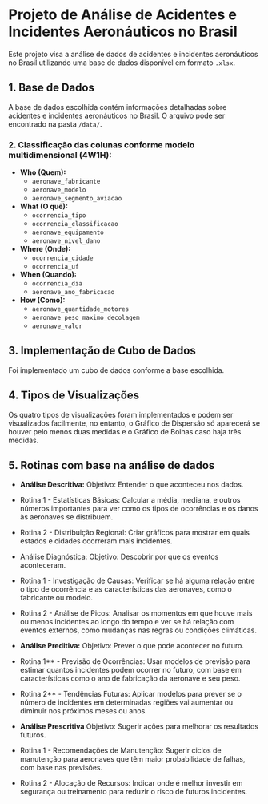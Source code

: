 # Projeto de Análise de Acidentes e Incidentes Aeronáuticos no Brasil

Este projeto visa a análise de dados de acidentes e incidentes aeronáuticos no Brasil utilizando uma base de dados disponível em formato `.xlsx`.

## 1. Base de Dados

A base de dados escolhida contém informações detalhadas sobre acidentes e incidentes aeronáuticos no Brasil. O arquivo pode ser encontrado na pasta `/data/`.

### 2. Classificação das colunas conforme modelo multidimensional (4W1H):
- **Who (Quem):**
  - `aeronave_fabricante`
  - `aeronave_modelo`
  - `aeronave_segmento_aviacao`
- **What (O quê):**
  - `ocorrencia_tipo`
  - `ocorrencia_classificacao`
  - `aeronave_equipamento`
  - `aeronave_nivel_dano`
- **Where (Onde):**
  - `ocorrencia_cidade`
  - `ocorrencia_uf`
- **When (Quando):**
  - `ocorrencia_dia`
  - `aeronave_ano_fabricacao`
- **How (Como):**
  - `aeronave_quantidade_motores`
  - `aeronave_peso_maximo_decolagem`
  - `aeronave_valor`

## 3. Implementação de Cubo de Dados

Foi implementado um cubo de dados conforme a base escolhida.

## 4. Tipos de Visualizações

Os quatro tipos de visualizações foram implementados e podem ser visualizados facilmente, no entanto, o Gráfico de Dispersão só aparecerá se houver pelo menos duas medidas e o Gráfico de Bolhas caso haja três medidas.

## 5. Rotinas com base na análise de dados

- **Análise Descritiva:**
Objetivo: Entender o que aconteceu nos dados.

- Rotina 1 - Estatísticas Básicas: Calcular a média, mediana, e outros números importantes para ver como os tipos de ocorrências e os danos às aeronaves se distribuem.
- Rotina 2 - Distribuição Regional: Criar gráficos para mostrar em quais estados e cidades ocorreram mais incidentes.

- Análise Diagnóstica:
Objetivo: Descobrir por que os eventos aconteceram.

- Rotina 1 - Investigação de Causas: Verificar se há alguma relação entre o tipo de ocorrência e as características das aeronaves, como o fabricante ou modelo.
- Rotina 2 - Análise de Picos: Analisar os momentos em que houve mais ou menos incidentes ao longo do tempo e ver se há relação com eventos externos, como mudanças nas regras ou condições climáticas.

- **Análise Preditiva:**
Objetivo: Prever o que pode acontecer no futuro.

- Rotina 1** - Previsão de Ocorrências: Usar modelos de previsão para estimar quantos incidentes podem ocorrer no futuro, com base em características como o ano de fabricação da aeronave e seu peso.
- Rotina 2** - Tendências Futuras: Aplicar modelos para prever se o número de incidentes em determinadas regiões vai aumentar ou diminuir nos próximos meses ou anos.

- **Análise Prescritiva**
Objetivo: Sugerir ações para melhorar os resultados futuros.

- Rotina 1 - Recomendações de Manutenção: Sugerir ciclos de manutenção para aeronaves que têm maior probabilidade de falhas, com base nas previsões.
- Rotina 2 - Alocação de Recursos: Indicar onde é melhor investir em segurança ou treinamento para reduzir o risco de futuros incidentes.


